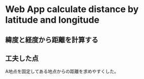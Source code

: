 # Web App calculate distance by latitude and longitude

## 緯度と経度から距離を計算する

## 工夫した点
A地点を固定してある地点からの距離を求めやすくした。